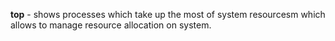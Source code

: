 


  
**top** - shows processes which take up the most of system resourcesm which allows to manage resource allocation on system.